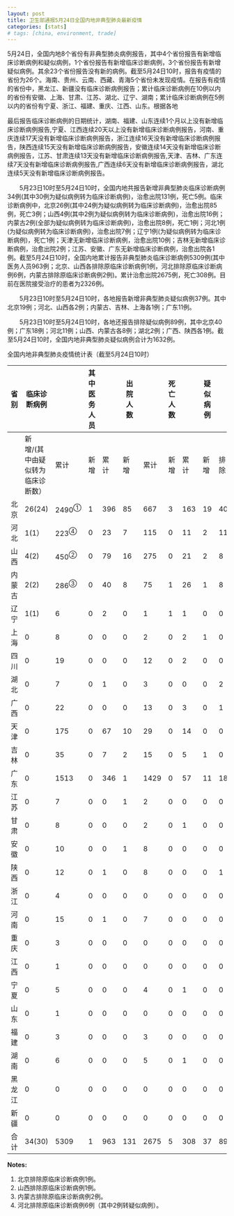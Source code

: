 ```yaml
---
layout: post
title: 卫生部通报5月24日全国内地非典型肺炎最新疫情
categories: [stats]
# tags: [china, environment, trade]
---
```


5月24日，全国内地8个省份有非典型肺炎病例报告，其中4个省份报告有新增临床诊断病例和疑似病例，1个省份报告有新增临床诊断病例，3个省份报告有新增疑似病例。其余23个省份报告没有新的病例。截至5月24日10时，报告有疫情的省份为26个。海南、贵州、云南、西藏、青海5个省份未发现疫情。在报告有疫情的省份中，黑龙江、新疆没有临床诊断病例报告；累计临床诊断病例在10例以内的省份有安徽、上海、甘肃、江苏、湖北、辽宁、湖南；累计临床诊断病例在5例以内的省份有宁夏、浙江、福建、重庆、江西、山东。根据各地

最后报告临床诊断病例的日期统计，湖南、福建、山东连续1个月以上没有新增临床诊断病例报告,宁夏、江西连续20天以上没有新增临床诊断病例报告，河南、重庆连续17天没有新增临床诊断病例报告，浙江连续16天没有新增临床诊断病例报告，陕西连续15天没有新增临床诊断病例报告，安徽连续14天没有新增临床诊断病例报告，江苏、甘肃连续13天没有新增临床诊断病例报告,天津、吉林、广东连续7天没有新增临床诊断病例报告,广西连续6天没有新增临床诊断病例报告，湖北连续5天没有新增临床诊断病例报告。

　　5月23日10时至5月24日10时，全国内地共报告新增非典型肺炎临床诊断病例34例(其中30例为疑似病例转为临床诊断病例)，治愈出院131例，死亡5例。临床诊断病例中，北京26例(其中24例为疑似病例转为临床诊断病例)，治愈出院85例，死亡3例；山西4例(其中2例为疑似病例转为临床诊断病例)，治愈出院16例；内蒙古2例(全部为疑似病例转为临床诊断病例)，治愈出院8例，死亡1例；河北1例(为疑似病例转为临床诊断病例)，治愈出院7例；辽宁1例(为疑似病例转为临床诊断病例)，死亡1例；天津无新增临床诊断病例，治愈出院10例；吉林无新增临床诊断病例，治愈出院2例；江苏、安徽、广东无新增临床诊断病例，治愈出院各1例。截至5月24日10时，全国内地累计报告非典型肺炎临床诊断病例5309例(其中医务人员963例；北京、山西各排除原临床诊断病例1例，河北排除原临床诊断病例6例，内蒙古排除原临床诊断病例2例)。累计治愈出院2675例，死亡308例。目前在医院接受治疗的患者为2326例。

　　5月23日10时至5月24日10时，各地报告新增非典型肺炎疑似病例37例。其中北京19例；河北、山西各2例；内蒙古、吉林、上海各1例；广东11例。

　　5月23日10时至5月24日10时，各地还报告排除疑似病例89例，其中北京40例；广东18例；河北11例；山西、内蒙古各8例；湖北2例；广西、陕西各1例。截至5月24日10时，全国内地非典型肺炎疑似病例合计为1632例。

全国内地非典型肺炎疫情统计表（截至5月24日10时）


| 省 别 | 临床诊断病例            |                  | 其中医务人员 |     | 出院人数 |      | 死亡人数 |     | 疑似病例 |    |      |
| --- | ----------------- | ---------------- | ------ | --- | ---- | ---- | ---- | --- | ---- | -- | ---- |
|     | 新增/(其中由疑似转为临床诊断数） | 累计               | 新增     | 累计  | 新增   | 累计   | 新增   | 累计  | 新增   | 排除 | 合计   |
| 北京  | 26(24)            | 2490<sup>①</sup> | 1      | 396 | 85   | 667  | 3    | 163 | 19   | 40 | 1134 |
| 河北  | 1(1）              | 223<sup>④</sup>  | 0      | 23  | 7    | 115  | 0    | 11  | 2    | 11 | 60   |
| 山西  | 4(2)              | 450<sup>②</sup>  | 0      | 79  | 16   | 275  | 0    | 21  | 2    | 8  | 41   |
| 内蒙古 | 2(2)              | 286<sup>③</sup>  | 0      | 40  | 8    | 75   | 1    | 26  | 1    | 8  | 121  |
| 辽宁  | 1(1)              | 6                | 0      | 2   | 0    | 1    | 1    | 1   | 0    | 0  | 4    |
| 上海  | 0                 | 8                | 0      | 0   | 0    | 2    | 0    | 2   | 1    | 0  | 1    |
| 四川  | 0                 | 19               | 0      | 0   | 0    | 12   | 0    | 2   | 0    | 0  | 3    |
| 湖北  | 0                 | 7                | 0      | 1   | 0    | 3    | 0    | 0   | 0    | 2  | 15   |
| 广西  | 0                 | 22               | 0      | 0   | 0    | 13   | 0    | 3   | 0    | 1  | 2    |
| 天津  | 0                 | 175              | 0      | 67  | 10   | 29   | 0    | 14  | 0    | 0  | 95   |
| 吉林  | 0                 | 35               | 0      | 7   | 2    | 15   | 0    | 5   | 1    | 0  | 7    |
| 广东  | 0                 | 1513             | 0      | 346 | 1    | 1429 | 0    | 57  | 11   | 18 | 103  |
| 江苏  | 0                 | 7                | 0      | 0   | 1    | 2    | 0    | 0   | 0    | 0  | 13   |
| 甘肃  | 0                 | 8                | 0      | 0   | 0    | 2    | 0    | 1   | 0    | 0  | 0    |
| 安徽  | 0                 | 10               | 0      | 0   | 1    | 8    | 0    | 0   | 0    | 0  | 8    |
| 陕西  | 0                 | 12               | 0      | 1   | 0    | 8    | 0    | 0   | 0    | 1  | 5    |
| 浙江  | 0                 | 4                | 0      | 0   | 0    | 0    | 0    | 0   | 0    | 0  | 1    |
| 河南  | 0                 | 15               | 0      | 1   | 0    | 7    | 0    | 0   | 0    | 0  | 5    |
| 重庆  | 0                 | 3                | 0      | 0   | 0    | 0    | 0    | 0   | 0    | 0  | 4    |
| 江西  | 0                 | 1                | 0      | 0   | 0    | 0    | 0    | 0   | 0    | 0  | 0    |
| 宁夏  | 0                 | 5                | 0      | 0   | 0    | 4    | 0    | 1   | 0    | 0  | 1    |
| 山东  | 0                 | 1                | 0      | 0   | 0    | 0    | 0    | 0   | 0    | 0  | 1    |
| 福建  | 0                 | 3                | 0      | 0   | 0    | 3    | 0    | 0   | 0    | 0  | 1    |
| 湖南  | 0                 | 6                | 0      | 0   | 0    | 5    | 0    | 1   | 0    | 0  | 2    |
| 黑龙江 | 0                 | 0                | 0      | 0   | 0    | 0    | 0    | 0   | 0    | 0  | 4    |
| 新疆  | 0                 | 0                | 0      | 0   | 0    | 0    | 0    | 0   | 0    | 0  | 1    |
| 合 计 | 34(30)            | 5309             | 1      | 963 | 131  | 2675 | 5    | 308 | 37   | 89 | 1632 |


**Notes:**
1. 北京排除原临床诊断病例1例。
2. 山西排除原临床诊断病例1例。
3. 内蒙古排除原临床诊断病例2例。
4. 河北排除原临床诊断病例6例（其中2例转疑似病例）。

